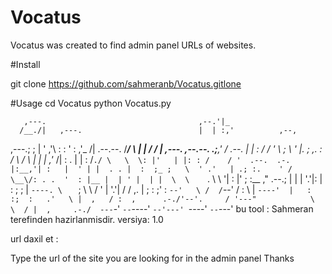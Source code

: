 # Vocatus
Vocatus was created to find admin panel URLs of websites.


#Install

git clone https://github.com/sahmeranb/Vocatus.gitlone 

#Usage
cd Vocatus
python Vocatus.py

       ,---.                                  ,--.'|_
      /__./|   ,---.                          |  | :,'          ,--,
 ,---.;  ; |  '   ,'\                         :  : ' :        ,'_ /|   .--.--.
/___/ \  | | /   /   |   ,---.     ,--.--.  .;__,'  /    .--. |  | :  /  /    '
\   ;  \ ' |.   ; ,. :  /     \   /       \ |  |   |   ,'_ /| :  . | |  :  /`./
 \   \  \: |'   | |: : /    / '  .--.  .-. |:__,'| :   |  ' | |  . . |  :  ;_
  ;   \  ' .'   | .; :.    ' /    \__\/: . .  '  : |__ |  | ' |  | |  \  \    `.
   \   \   '|   :    |'   ; :__   ," .--.; |  |  | '.'|:  | : ;  ; |   `----.
    \   `  ; \   \  / '   | '.'| /  /  ,.  |  ;  :    ;'  :  `--'   \ /  /`--'  /
     :   \ |  `----'  |   :    :;  :   .'   \ |  ,   / :  ,      .-./'--'.     /
      '---"            \   \  / |  ,     .-./  ---`-'   `--`----'      `--'---'
                        `----'   `--`---'
                                        bu tool : Sahmeran terefinden hazirlanmisdir. versiya: 1.0






 url daxil et : 

Type the url of the site you are looking for in the admin panel
Thanks
